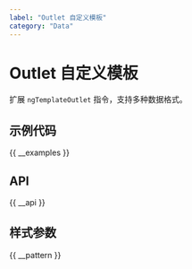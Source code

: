 ```yaml
---
label: "Outlet 自定义模板"
category: "Data"
---
```


# Outlet 自定义模板

扩展 `ngTemplateOutlet` 指令，支持多种数据格式。

## 示例代码

{{ __examples }}

## API

{{ __api }}

## 样式参数

{{ __pattern }}
